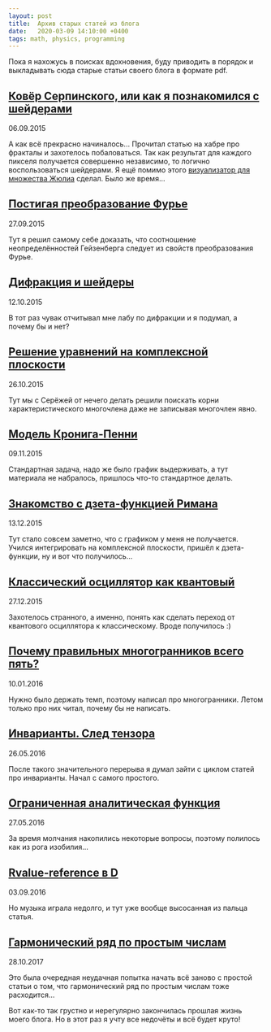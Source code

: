 ```yaml
---
layout: post
title:  Архив старых статей из блога
date:   2020-03-09 14:10:00 +0400
tags: math, physics, programming
---
```


Пока я нахожусь в поисках вдохновения, буду приводить в порядок и выкладывать сюда старые статьи своего блога в формате pdf.

## [Ковёр Серпинского, или как я познакомился с шейдерами](/documents/2020-03-09-old_articles/2015-09-06-sierpinski-carpet-and-shader/2015-09-06-sierpinski-carpet-and-shader.pdf)
<time class="dt-published">06.09.2015</time>

А как всё прекрасно начиналось... Прочитал статью на хабре про фракталы и захотелось побаловаться. Так как результат для каждого пикселя получается совершенно независимо, то логично воспользоваться шейдерами. Я ещё помимо этого [визуализатор для множества Жюлиа](https://github.com/citrux/jx) сделал. Было же время...


## [Постигая преобразование Фурье](/documents/2020-03-09-old_articles/2015-09-27-fourier-transform/2015-09-27-fourier-transform.pdf)
<time class="dt-published">27.09.2015</time>

Тут я решил самому себе доказать, что соотношение неопределённостей Гейзенберга следует из свойств преобразования Фурье.


## [Дифракция и шейдеры](/documents/2020-03-09-old_articles/2015-10-12-difraction/2015-10-12-difraction.pdf)
<time class="dt-published">12.10.2015</time>

В тот раз чувак отчитывал мне лабу по дифракции и я подумал, а почему бы и нет?


## [Решение уравнений на комплексной плоскости](/documents/2020-03-09-old_articles/2015-10-26-complex-roots/2015-10-26-complex-roots.pdf)
<time class="dt-published">26.10.2015</time>

Тут мы с Серёжей от нечего делать решили поискать корни характеристического многочлена даже не записывая многочлен явно.


## [Модель Кронига-Пенни](/documents/2020-03-09-old_articles/2015-11-09-kronig-penney/2015-11-09-kronig-penney.pdf)
<time class="dt-published">09.11.2015</time>

Стандартная задача, надо же было график выдерживать, а тут материала не набралось, пришлось что-то стандартное делать.


## [Знакомство с дзета-функцией Римана](/documents/2020-03-09-old_articles/2015-12-13-riemann-zeta/2015-12-13-riemann-zeta.pdf)
<time class="dt-published">13.12.2015</time>

Тут стало совсем заметно, что с графиком у меня не получается. Учился интегрировать на комплексной плоскости, пришёл к дзета-функции, ну и вот что получилось...


## [Классический осциллятор как квантовый](/documents/2020-03-09-old_articles/2015-12-27-quantum-oscillator/2015-12-27-quantum-oscillator.pdf)
<time class="dt-published">27.12.2015</time>

Захотелось странного, а именно, понять как сделать переход от квантового осциллятора к классическому. Вроде получилось :)


## [Почему правильных многогранников всего пять?](/documents/2020-03-09-old_articles/2016-01-10-platonic-solids/2016-01-10-platonic-solids.pdf)
<time class="dt-published">10.01.2016</time>

Нужно было держать темп, поэтому написал про многогранники. Летом только про них читал, почему бы не написать.

## [Инварианты. След тензора](/documents/2020-03-09-old_articles/2016-05-26-trace/2016-05-26-trace.pdf)
<time class="dt-published">26.05.2016</time>

После такого значительного перерыва я думал зайти с циклом статей про инварианты. Начал с самого простого.


## [Ограниченная аналитическая функция](/documents/2020-03-09-old_articles/2016-05-27-analytic/2016-05-27-analytic.pdf)
<time class="dt-published">27.05.2016</time>

За время молчания накопились некоторые вопросы, поэтому полилось как из рога изобилия...


## [Rvalue-reference в D](/documents/2020-03-09-old_articles/2016-09-03-rvalue-reference-dlang/2016-09-03-rvalue-reference-dlang.pdf)
<time class="dt-published">03.09.2016</time>

Но музыка играла недолго, и тут уже вообще высосанная из пальца статья.


## [Гармонический ряд по простым числам](/documents/2020-03-09-old_articles/2017-10-28-primes/2017-10-28-primes.pdf)
<time class="dt-published">28.10.2017</time>

Это была очередная неудачная попытка начать всё заново с простой статьи о том, что гармонический ряд по простым числам тоже расходится...


Вот как-то так грустно и нерегулярно закончилась прошлая жизнь моего блога. Но в этот раз я учту все недочёты и всё будет круто!
